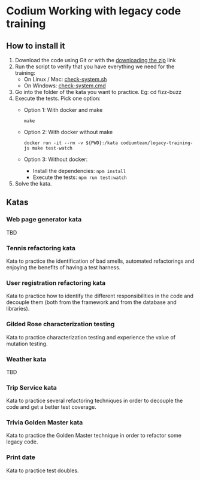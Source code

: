 # Codium Working with legacy code training

## How to install it
1. Download the code using Git or with the [downloading the zip](https://github.com/CodiumTeam/legacy-training-js/archive/master.zip) link
2. Run the script to verify that you have everything we need for the training:
    - On Linux / Mac: [check-system.sh](./check-system.sh)
    - On Windows: [check-system.cmd](./check-system.cmd)
3. Go into the folder of the kata you want to practice. Eg: cd fizz-buzz
4. Execute the tests. Pick one option:  
    - Option 1: With docker and make

         `make`
    - Option 2: With docker without make

        `docker run -it --rm -v ${PWD}:/kata codiumteam/legacy-training-js make test-watch`
    - Option 3: Without docker:
        - Install the dependencies: `npm install`
        - Execute the tests: `npm run test:watch`
5. Solve the kata.

## Katas
### Web page generator kata
TBD

### Tennis refactoring kata
Kata to practice the identification of bad smells, automated refactorings and enjoying the benefits of having a test harness.

### User registration refactoring kata
Kata to practice how to identify the different responsibilities in the code and decouple them (both from the framework and from the database and libraries).

### Gilded Rose characterization testing
Kata to practice characterization testing and experience the value of mutation testing.

### Weather kata
TBD
### Trip Service kata
Kata to practice several refactoring techniques in order to decouple the code and get a better test coverage.

### Trivia Golden Master kata
Kata to practice the Golden Master technique in order to refactor some legacy code.
### Print date
Kata to practice test doubles.
